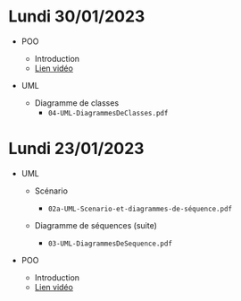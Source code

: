 
# Lundi 30/01/2023

* POO
  * Introduction
  * [Lien vidéo](https://www.youtube.com/watch?v=bgmMg2ZdpVU)

* UML 
  * Diagramme de classes 
    * ```04-UML-DiagrammesDeClasses.pdf```
    
  
# Lundi 23/01/2023

* UML 
  * Scénario 
    * ```02a-UML-Scenario-et-diagrammes-de-séquence.pdf```
    
  * Diagramme de séquences (suite)
    * ```03-UML-DiagrammesDeSequence.pdf```

* POO
  * Introduction
  * [Lien vidéo](https://www.youtube.com/watch?v=bgmMg2ZdpVU)



